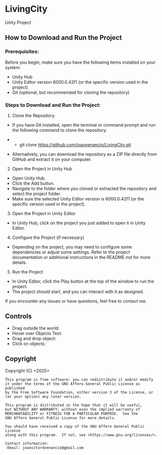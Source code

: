 # LivingCity
 Unity Project

## How to Download and Run the Project
### Prerequisites:

Before you begin, make sure you have the following items installed on your system:
- Unity Hub
- Unity Editor version 6000.0.42f1 (or the specific version used in the project)
- Git (optional, but recommended for cloning the repository)

### Steps to Download and Run the Project:

1. Clone the Repository.

- If you have Git installed, open the terminal or command prompt and run the following command to clone the repository:

- - git clone https://github.com/joaovenancio/LivingCity.git

- Alternatively, you can download the repository as a ZIP file directly from GitHub and extract it on your computer.

2. Open the Project in Unity Hub
- Open Unity Hub.
- Click the Add button.
- Navigate to the folder where you cloned or extracted the repository and select the project folder.
- Make sure the selected Unity Editor version is 6000.0.42f1 (or the specific version used in the project).


3. Open the Project in Unity Editor
- In Unity Hub, click on the project you just added to open it in Unity Editor.


4. Configure the Project (if necessary)
- Depending on the project, you may need to configure some dependencies or adjust some settings. Refer to the project documentation or additional instructions in the README.md for more details.


5. Run the Project
- In Unity Editor, click the Play button at the top of the window to run the project.
- The project should start, and you can interact with it as designed.


If you encounter any issues or have questions, feel free to contact me.

## Controls

- Drag outside the world:
- Hover over Objects Text:
- Drag and drop object:
- Click on objects:

## Copyright

<LivingCity is a game prototype that lets the player build a city and play with everything whitin it.>
    Copyright (C) <2025>  <João Vítor Demaria Venâncio>

    This program is free software: you can redistribute it and/or modify
    it under the terms of the GNU Affero General Public License as published
    by the Free Software Foundation, either version 3 of the License, or
    (at your option) any later version.

    This program is distributed in the hope that it will be useful,
    but WITHOUT ANY WARRANTY; without even the implied warranty of
    MERCHANTABILITY or FITNESS FOR A PARTICULAR PURPOSE.  See the
    GNU Affero General Public License for more details.

    You should have received a copy of the GNU Affero General Public License
    along with this program.  If not, see <https://www.gnu.org/licenses/>.

    Contact information:
    -Email: joaovitordvenancio@gmail.com